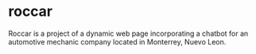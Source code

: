 # roccar
Roccar is a project of a dynamic web page incorporating a chatbot for an automotive mechanic company located in Monterrey, Nuevo Leon.

